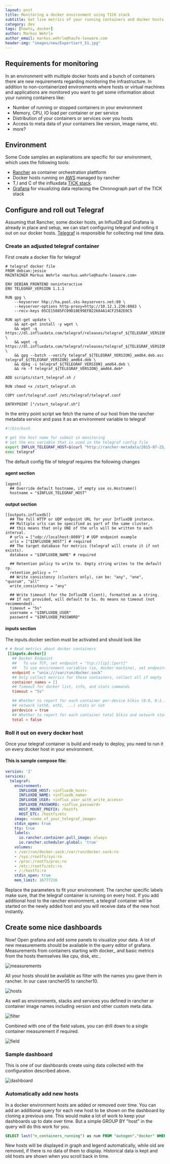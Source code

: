 ```yaml
---
layout: post
title: Monitoring a docker environment using TICK stack
subtitle: Get live metrics of your running containers and docker hosts in a rancher environment
category: dev
tags: [howto, docker]
author: Markus Wehrle
author_email: markus.wehrle@haufe-lexware.com
header-img: "images/new/Exportiert_51.jpg"
---
```


## Requirements for monitoring
In an environment with multiple docker hosts and a bunch of containers there are new requirements regarding monitoring the infrastructure.
In addition to non-containerized environments where hosts or virtual machines and applications are monitored you want to get some information about your running containers like:
* Number of running or stopped containers in your environment
* Memory, CPU, IO load per container or per service
* Distribution of your containers or services over you hosts
* Access to meta data of your containers like version, image name, etc.
* more?

## Environment
Some Code samples an explanations are specific for our environment, which uses the following tools:
* [Rancher](http://rancher.com/) as container orchestration plattform
* Docker hosts running on [AWS](https://aws.amazon.com) managed by rancher
* T,I and C of the influxdata [TICK stack](https://www.influxdata.com/open-source/).
* [Grafana](https://grafana.com/) for visualizing data replacing the Chronograph part of the TICK stack

## Configure and roll out Telegraf
Assuming that Rancher, some docker hosts, an InfluxDB and Grafana is already in place and setup, we can start configuring telegraf and rolling it out on our docker hosts.
[Telegraf](https://docs.influxdata.com/telegraf/v1.2/) is responsible for collecting real time data.
### Create an adjusted telegraf container
First create a docker file for telegraf
```docker
# telegraf docker file
FROM debian:jessie
MAINTAINER Markus Wehrle <markus.wehrle@haufe-lexware.com>

ENV DEBIAN_FRONTEND noninteractive
ENV TELEGRAF_VERSION 1.1.1

RUN gpg \
    --keyserver hkp://ha.pool.sks-keyservers.net:80 \
    --keyserver-options http-proxy=http://10.12.1.236:8083 \
    --recv-keys 05CE15085FC09D18E99EFB22684A14CF2582E0C5

RUN apt-get update \
    && apt-get install -y wget \
    && wget -q https://dl.influxdata.com/telegraf/releases/telegraf_${TELEGRAF_VERSION}_amd64.deb.asc \
    && wget -q https://dl.influxdata.com/telegraf/releases/telegraf_${TELEGRAF_VERSION}_amd64.deb \
    && gpg --batch --verify telegraf_${TELEGRAF_VERSION}_amd64.deb.asc telegraf_${TELEGRAF_VERSION}_amd64.deb \
    && dpkg -i telegraf_${TELEGRAF_VERSION}_amd64.deb \
    && rm -f telegraf_${TELEGRAF_VERSION}_amd64.deb* 

ADD scripts/start_telegraf.sh /

RUN chmod +x /start_telegraf.sh

COPY conf/telegraf.conf /etc/telegraf/telegraf.conf

ENTRYPOINT ["/start_telegraf.sh"]
````
In the entry point script we fetch the name of our host from the rancher metadata service and pass it as an environment variable to telegraf
```bash
#!/bin/bash

# get the host name for submit in monitoring
# set the env variable that is used in the telegraf config file
export INFLUX_TELEGRAF_HOST=$(curl "http://rancher-metadata/2015-07-25/self/host/hostname")
exec telegraf

```
The default config file of telegraf requires the following changes
#### agent section
```
[agent] 
  ## Override default hostname, if empty use os.Hostname()
  hostname = "$INFLUX_TELEGRAF_HOST"
```
#### output section
```
[[outputs.influxdb]]
  ## The full HTTP or UDP endpoint URL for your InfluxDB instance.
  ## Multiple urls can be specified as part of the same cluster,
  ## this means that only ONE of the urls will be written to each interval.
  # urls = ["udp://localhost:8089"] # UDP endpoint example
  urls = ["$INFLUXDB_HOST"] # required
  ## The target database for metrics (telegraf will create it if not exists).
  database = "$INFLUXDB_NAME" # required

  ## Retention policy to write to. Empty string writes to the default rp.
  retention_policy = ""
  ## Write consistency (clusters only), can be: "any", "one", "quorum", "all"
  write_consistency = "any"

  ## Write timeout (for the InfluxDB client), formatted as a string.
  ## If not provided, will default to 5s. 0s means no timeout (not recommended).
  timeout = "5s"
  username = "$INFLUXDB_USER"
  password = "$INFLUXDB_PASSWORD"
 ````
#### inputs section
The inputs.docker section must be activated and should look like
```conf
# # Read metrics about docker containers
 [[inputs.docker]]
   ## Docker Endpoint
   ##   To use TCP, set endpoint = "tcp://[ip]:[port]"
   ##   To use environment variables (ie, docker-machine), set endpoint = "ENV"
   endpoint = "unix:///var/run/docker.sock"
   ## Only collect metrics for these containers, collect all if empty
   container_names = []
   ## Timeout for docker list, info, and stats commands
   timeout = "5s"

   ## Whether to report for each container per-device blkio (8:0, 8:1...) and
   ## network (eth0, eth1, ...) stats or not
   perdevice = true
   ## Whether to report for each container total blkio and network stats or not
   total = false
   ```
   
### Roll it out on every docker host
Once your telegraf container is build and ready to deploy, you need to run it on every docker host in your environment.
#### This is sample compose file:
```yml
version: '2'
services:
  telegraf:
    environment:
      INFLUXDB_HOST: <influxdb_host>
      INFLUXDB_NAME: <influxdb_name>
      INFLUXDB_USER: <influx_user_with_write_access>
      INFLUXDB_PASSWORD: <influx_password>
      HOST_MOUNT_PREFIX: /hostfs
      HOST_ETC: /hostfs/etc
    image: <name_of_your_telegraf_image>
    stdin_open: true
    tty: true
    labels:
      io.rancher.container.pull_image: always
      io.rancher.scheduler.global: 'true'
    volumes:
    - /var/run/docker.sock:/var/run/docker.sock:ro
    - /sys:/rootfs/sys:ro
    - /proc:/rootfs/proc:ro
    - /etc:/rootfs/etc:ro
    - /:/hostfs:ro
    stdin_open: true
    mem_limit: 16777216
```
Replace the parameters to fit your environment. 
The rancher specific labels make sure, that the telegraf container is running on every host. 
If you add additional host to the rancher environment, a telegraf container will be started on the newly added host and you will receive data of the new host instantly.

## Create some nice dashboards
Now! Open grafana and add some panels to visualize your data.
A lot of new measurements should be available in the query editor of grafana. Measurements from containers starting with docker_ and basic metrics from the hosts themselves like cpu, disk, etc..

![measurements](/images/monitoring-docker-environment/measurements.png)

All your hosts should be available as filter with the names you gave them in rancher. In our case rancher05 to rancher10.

![hosts](/images/monitoring-docker-environment/hosts.png)

As well as environments, stacks and services you defined in rancher or container image names including version and other custom meta data.

![filter](/images/monitoring-docker-environment/filter.png)

Combined with one of the field values, you can drill down to a single container measurement if required.

![field](/images/monitoring-docker-environment/field.png)
 
### Sample dashboard
This is one of our dashboards create using data collected with the configuration described above.

![dashboard](/images/monitoring-docker-environment/dashboard.png)

### Automatically add new hosts
In a docker environment hosts are added or removed over time. 
You can add an additional query for each new host to be shown on the dashboard by cloning a previous one.
This would make a lot of work to keep your dashboards up to date over time.
But a simple GROUP BY "host" in the query will do this work for you. 
```SQL
SELECT last("n_containers_running") as num FROM "autogen"."docker" WHERE $timeFilter GROUP BY "host", time($interval) fill(null)
```
New hosts will be displayed in graph and legend automatically, while old are removed, if there is no data of them to display. 
Historical data is kept and old hosts are shown when you scroll back in time.

